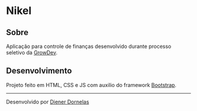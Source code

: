 # Nikel

## Sobre

Aplicação para controle de finanças desenvolvido durante processo seletivo da [GrowDev](https://growdev.com.br).

## Desenvolvimento

Projeto feito em HTML, CSS e JS com auxilio do framework [Bootstrap](https://getbootstrap.com).

---

Desenvolvido por [Diener Dornelas](https://github.com/dienerld)
